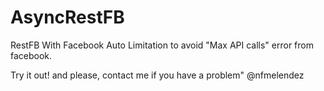 AsyncRestFB
===========
 
RestFB With Facebook Auto Limitation to avoid "Max API calls" error from facebook.

Try it out! and please, contact me if you have a problem" @nfmelendez
